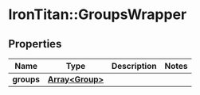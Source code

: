 # IronTitan::GroupsWrapper

## Properties
Name | Type | Description | Notes
------------ | ------------- | ------------- | -------------
**groups** | [**Array&lt;Group&gt;**](Group.md) |  | 


